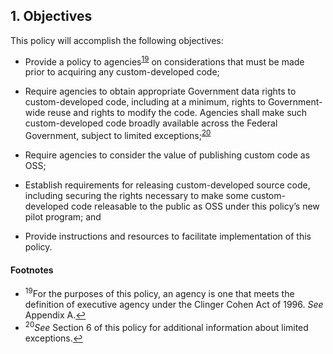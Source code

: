## 1. Objectives

This policy will accomplish the following objectives:

*   Provide a policy to agencies<sup id="fnr19">[19](#fn19)</sup> on considerations that must be made prior to acquiring any custom-developed code;

*   Require agencies to obtain appropriate Government data rights to custom-developed code, including at a minimum, rights to Government-wide reuse and rights to modify the code. Agencies shall make such custom-developed code broadly available across the Federal Government, subject to limited exceptions;<sup id="fnr20">[20](#fn20)</sup>

*   Require agencies to consider the value of publishing custom code as OSS;

*   Establish requirements for releasing custom-developed source code, including securing the rights necessary to make some custom-developed code releasable to the public as OSS under this policy’s new pilot program; and

*   Provide instructions and resources to facilitate implementation of this policy.

#### Footnotes

*   <sup id="fn19">19</sup>For the purposes of this policy, an agency is one that meets the definition of executive agency under the Clinger Cohen Act of 1996\. _See_ Appendix A.[↩](#fnr19)
*   <sup id="fn20">20</sup>_See_ Section 6 of this policy for additional information about limited exceptions.[↩](#fnr20)

